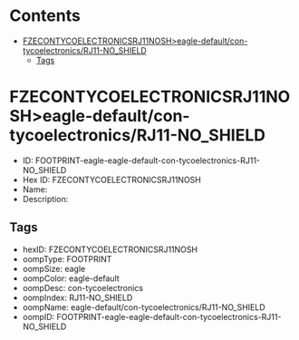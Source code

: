 



Contents
========

* [FZECONTYCOELECTRONICSRJ11NOSH>eagle-default/con-tycoelectronics/RJ11-NO_SHIELD](#fzecontycoelectronicsrj11nosheagle-defaultcon-tycoelectronicsrj11-no_shield)
	* [Tags](#tags)

# FZECONTYCOELECTRONICSRJ11NOSH>eagle-default/con-tycoelectronics/RJ11-NO_SHIELD

- ID: FOOTPRINT-eagle-eagle-default-con-tycoelectronics-RJ11-NO_SHIELD
- Hex ID: FZECONTYCOELECTRONICSRJ11NOSH
- Name: 
- Description: 

## Tags

- hexID: FZECONTYCOELECTRONICSRJ11NOSH
- oompType: FOOTPRINT
- oompSize: eagle
- oompColor: eagle-default
- oompDesc: con-tycoelectronics
- oompIndex: RJ11-NO_SHIELD
- oompName: eagle-default/con-tycoelectronics/RJ11-NO_SHIELD
- oompID: FOOTPRINT-eagle-eagle-default-con-tycoelectronics-RJ11-NO_SHIELD
